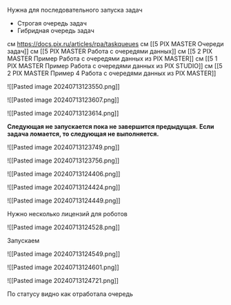 
Нужна для последовательного запуска задач

- Строгая очередь задач  
- Гибридная очередь задач

см https://docs.pix.ru/articles/rpa/taskqueues
см [[5 PIX MASTER Очереди задач]]
см [[5 PIX MASTER Работа с очередями данных]]
см [[5 2 PIX MASTER Пример Работа с очередями данных из PIX MASTER]]
см [[5 1 PIX MASTER Пример Работа с очередями данных из PIX STUDIO]]
см [[5 2 PIX MASTER Пример 4 Работа с очередями данных из PIX MASTER]]

![[Pasted image 20240713123550.png]]


![[Pasted image 20240713123607.png]]

![[Pasted image 20240713123614.png]]

**Следующая не запускается пока не завершится предыдущая.** 
**Если задача ломается, то следующая не выполняется.**




![[Pasted image 20240713123749.png]]


![[Pasted image 20240713123756.png]]


![[Pasted image 20240713124406.png]]


![[Pasted image 20240713124424.png]]


![[Pasted image 20240713124449.png]]

Нужно несколько лицензий для роботов

![[Pasted image 20240713124528.png]]

Запускаем


![[Pasted image 20240713124549.png]]


![[Pasted image 20240713124601.png]]

![[Pasted image 20240713124721.png]]



По статусу видно как отработала очередь

